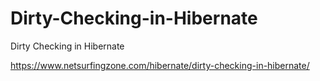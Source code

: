 # Dirty-Checking-in-Hibernate
Dirty Checking in Hibernate

https://www.netsurfingzone.com/hibernate/dirty-checking-in-hibernate/
